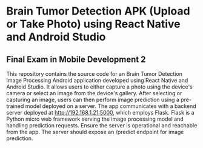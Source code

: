 # Brain Tumor Detection APK (Upload or Take Photo) using React Native and Android Studio

## Final Exam in Mobile Development 2

This repository contains the source code for an Brain Tumor Detection Image Processing Android application developed using React Native and Android Studio.  It allows users to either capture a photo using the device's camera or select an image from the device's gallery. After selecting or capturing an image, users can then perform image prediction using a pre-trained model deployed on a server. The app communicates with a backend server deployed at http://192.168.1.21:5000, which employs Flask. Flask is a Python micro web framework serving the image processing model and handling prediction requests. Ensure the server is operational and reachable from the app. The server should expose an /predict endpoint for image prediction.